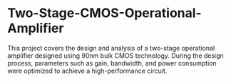 # Two-Stage-CMOS-Operational-Amplifier
 This project covers the design and analysis of a two-stage operational amplifier designed using 90nm bulk CMOS technology. During the design process, parameters such as gain, bandwidth, and power consumption were optimized to achieve a high-performance circuit.
